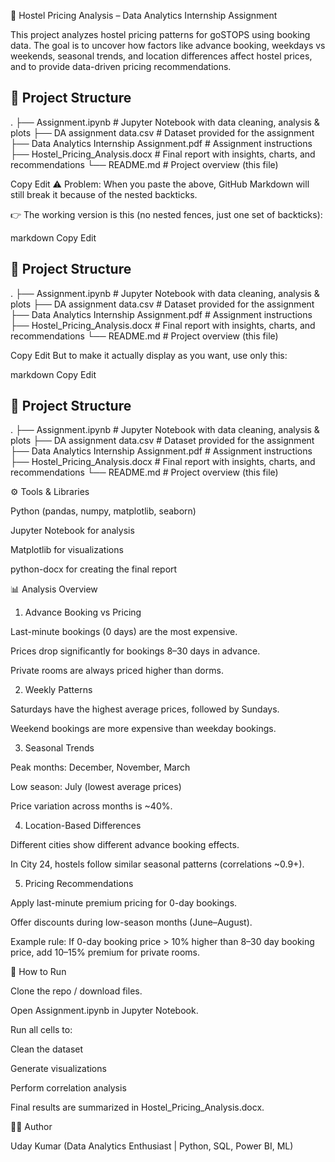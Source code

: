 🏨 Hostel Pricing Analysis – Data Analytics Internship Assignment

This project analyzes hostel pricing patterns for goSTOPS using booking data. The goal is to uncover how factors like advance booking, weekdays vs weekends, seasonal trends, and location differences affect hostel prices, and to provide data-driven pricing recommendations.

## 📂 Project Structure  

.
├── Assignment.ipynb # Jupyter Notebook with data cleaning, analysis & plots
├── DA assignment data.csv # Dataset provided for the assignment
├── Data Analytics Internship Assignment.pdf # Assignment instructions
├── Hostel_Pricing_Analysis.docx # Final report with insights, charts, and recommendations
└── README.md # Project overview (this file)

Copy
Edit
⚠️ Problem: When you paste the above, GitHub Markdown will still break it because of the nested backticks.

👉 The working version is this (no nested fences, just one set of backticks):

markdown
Copy
Edit
## 📂 Project Structure  

.
├── Assignment.ipynb # Jupyter Notebook with data cleaning, analysis & plots
├── DA assignment data.csv # Dataset provided for the assignment
├── Data Analytics Internship Assignment.pdf # Assignment instructions
├── Hostel_Pricing_Analysis.docx # Final report with insights, charts, and recommendations
└── README.md # Project overview (this file)

Copy
Edit
But to make it actually display as you want, use only this:

markdown
Copy
Edit
## 📂 Project Structure  

.
├── Assignment.ipynb # Jupyter Notebook with data cleaning, analysis & plots
├── DA assignment data.csv # Dataset provided for the assignment
├── Data Analytics Internship Assignment.pdf # Assignment instructions
├── Hostel_Pricing_Analysis.docx # Final report with insights, charts, and recommendations
└── README.md # Project overview (this file)

⚙️ Tools & Libraries

Python (pandas, numpy, matplotlib, seaborn)

Jupyter Notebook for analysis

Matplotlib for visualizations

python-docx for creating the final report

📊 Analysis Overview
1. Advance Booking vs Pricing

Last-minute bookings (0 days) are the most expensive.

Prices drop significantly for bookings 8–30 days in advance.

Private rooms are always priced higher than dorms.

2. Weekly Patterns

Saturdays have the highest average prices, followed by Sundays.

Weekend bookings are more expensive than weekday bookings.

3. Seasonal Trends

Peak months: December, November, March

Low season: July (lowest average prices)

Price variation across months is ~40%.

4. Location-Based Differences

Different cities show different advance booking effects.

In City 24, hostels follow similar seasonal patterns (correlations ~0.9+).

5. Pricing Recommendations

Apply last-minute premium pricing for 0-day bookings.

Offer discounts during low-season months (June–August).

Example rule: If 0-day booking price > 10% higher than 8–30 day booking price, add 10–15% premium for private rooms.

📌 How to Run

Clone the repo / download files.

Open Assignment.ipynb in Jupyter Notebook.

Run all cells to:

Clean the dataset

Generate visualizations

Perform correlation analysis

Final results are summarized in Hostel_Pricing_Analysis.docx.

🧑‍💻 Author

Uday Kumar
(Data Analytics Enthusiast | Python, SQL, Power BI, ML)
